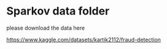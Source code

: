 # Sparkov data folder

please download the data here

https://www.kaggle.com/datasets/kartik2112/fraud-detection


